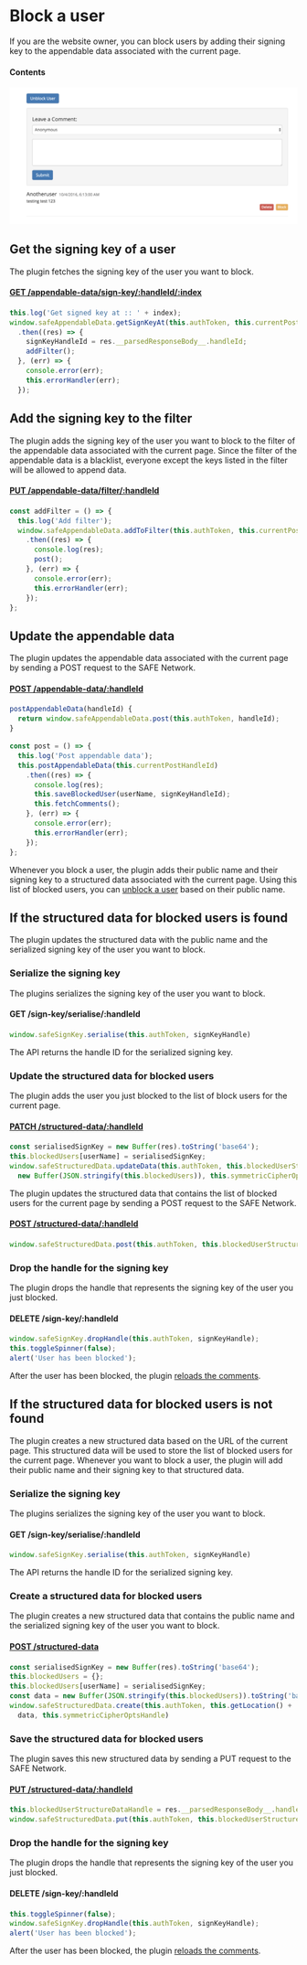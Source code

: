 # Block a user

If you are the website owner, you can block users by adding their signing key to the appendable data associated with the current page.

#### Contents

<!-- toc -->

![Block a user](img/block-a-user.png)

## Get the signing key of a user

The plugin fetches the signing key of the user you want to block.

#### [GET /appendable-data/sign-key/:handleId/:index](https://github.com/maidsafe/rfcs/blob/master/text/0042-launcher-api-v0.6/api/appendable_data.md#get-signing-key-of-a-data-by-index)

```js
this.log('Get signed key at :: ' + index);
window.safeAppendableData.getSignKeyAt(this.authToken, this.currentPostHandleId, index)
  .then((res) => {
    signKeyHandleId = res.__parsedResponseBody__.handleId;
    addFilter();
  }, (err) => {
    console.error(err);
    this.errorHandler(err);
  });
```

## Add the signing key to the filter

The plugin adds the signing key of the user you want to block to the filter of the appendable data associated with the current page. Since the filter of the appendable data is a blacklist, everyone except the keys listed in the filter will be allowed to append data.

#### [PUT /appendable-data/filter/:handleId](https://github.com/maidsafe/rfcs/blob/master/text/0042-launcher-api-v0.6/api/appendable_data.md#add-sign-keys-to-filter)

```js
const addFilter = () => {
  this.log('Add filter');
  window.safeAppendableData.addToFilter(this.authToken, this.currentPostHandleId, [signKeyHandleId])
    .then((res) => {
      console.log(res);
      post();
    }, (err) => {
      console.error(err);
      this.errorHandler(err);
    });
};
```

## Update the appendable data

The plugin updates the appendable data associated with the current page by sending a POST request to the SAFE Network.

#### [POST /appendable-data/:handleId](https://github.com/maidsafe/rfcs/blob/master/text/0042-launcher-api-v0.6/api/appendable_data.md#save-appendabledata)

```js
postAppendableData(handleId) {
  return window.safeAppendableData.post(this.authToken, handleId);
}
```

```js
const post = () => {
  this.log('Post appendable data');
  this.postAppendableData(this.currentPostHandleId)
    .then((res) => {
      console.log(res);
      this.saveBlockedUser(userName, signKeyHandleId);
      this.fetchComments();
    }, (err) => {
      console.error(err);
      this.errorHandler(err);
    });
};
```

Whenever you block a user, the plugin adds their public name and their signing key to a structured data associated with the current page. Using this list of blocked users, you can [unblock a user](unblock-a-user.md) based on their public name.

## If the structured data for blocked users is found

The plugin updates the structured data with the public name and the serialized signing key of the user you want to block.

### Serialize the signing key

The plugins serializes the signing key of the user you want to block.

#### GET /sign-key/serialise/:handleId

```js
window.safeSignKey.serialise(this.authToken, signKeyHandle)
```

The API returns the handle ID for the serialized signing key.

### Update the structured data for blocked users

The plugin adds the user you just blocked to the list of block users for the current page.

#### [PATCH /structured-data/:handleId](https://github.com/maidsafe/rfcs/blob/master/text/0042-launcher-api-v0.6/api/structured_data.md#update-data)

```js
const serialisedSignKey = new Buffer(res).toString('base64');
this.blockedUsers[userName] = serialisedSignKey;
window.safeStructuredData.updateData(this.authToken, this.blockedUserStructureDataHandle,
  new Buffer(JSON.stringify(this.blockedUsers)), this.symmetricCipherOptsHandle)
```

The plugin updates the structured data that contains the list of blocked users for the current page by sending a POST request to the SAFE Network.

#### [POST /structured-data/:handleId](https://github.com/maidsafe/rfcs/blob/master/text/0042-launcher-api-v0.6/api/structured_data.md#save-structured-data)

```js
window.safeStructuredData.post(this.authToken, this.blockedUserStructureDataHandle)
```

### Drop the handle for the signing key

The plugin drops the handle that represents the signing key of the user you just blocked.

#### DELETE /sign-key/:handleId

```js
window.safeSignKey.dropHandle(this.authToken, signKeyHandle);
this.toggleSpinner(false);
alert('User has been blocked');
```

After the user has been blocked, the plugin [reloads the comments](load-comments.md).

## If the structured data for blocked users is not found

The plugin creates a new structured data based on the URL of the current page. This structured data will be used to store the list of blocked users for the current page. Whenever you want to block a user, the plugin will add their public name and their signing key to that structured data.

### Serialize the signing key

The plugins serializes the signing key of the user you want to block.

#### GET /sign-key/serialise/:handleId

```js
window.safeSignKey.serialise(this.authToken, signKeyHandle)
```

The API returns the handle ID for the serialized signing key.

### Create a structured data for blocked users

The plugin creates a new structured data that contains the public name and the serialized signing key of the user you want to block.

#### [POST /structured-data](https://github.com/maidsafe/rfcs/blob/master/text/0042-launcher-api-v0.6/api/structured_data.md#create)

```js
const serialisedSignKey = new Buffer(res).toString('base64');
this.blockedUsers = {};
this.blockedUsers[userName] = serialisedSignKey;
const data = new Buffer(JSON.stringify(this.blockedUsers)).toString('base64');
window.safeStructuredData.create(this.authToken, this.getLocation() + '_blocked_users', 501,
  data, this.symmetricCipherOptsHandle)
```

### Save the structured data for blocked users

The plugin saves this new structured data by sending a PUT request to the SAFE Network.

#### [PUT /structured-data/:handleId](https://github.com/maidsafe/rfcs/blob/master/text/0042-launcher-api-v0.6/api/structured_data.md#save-structured-data)

```js
this.blockedUserStructureDataHandle = res.__parsedResponseBody__.handleId;
window.safeStructuredData.put(this.authToken, this.blockedUserStructureDataHandle)
```

### Drop the handle for the signing key

The plugin drops the handle that represents the signing key of the user you just blocked.

#### DELETE /sign-key/:handleId

```js
this.toggleSpinner(false);
window.safeSignKey.dropHandle(this.authToken, signKeyHandle);
alert('User has been blocked');
```

After the user has been blocked, the plugin [reloads the comments](load-comments.md).
